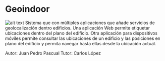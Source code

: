 # Geoindoor
![alt text](https://github.com/jppasvit/geo-indoor/tree/master/geoindoor/architect/images/logo.png)
Sistema que con múltiples aplicaciones que añade servicios de geolocalización dentro edificios. 
Una aplicación Web permite etiquetar ubicaciones dentro del plano del edificio. 
Otra aplicación para dispositivos móviles permite consultar las ubicaciones de un edificio y 
las posiciones en plano del edificio y permita navegar hasta ellas desde la ubicación actual.

Autor: Juan Pedro Pascual 
Tutor: Carlos López
